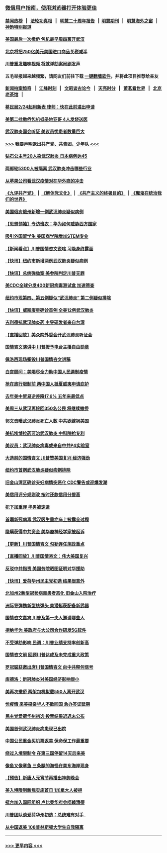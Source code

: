 ### [微信用户指南，使用浏览器打开体验更佳](https://github.com/gfw-breaker/banned-news1/blob/master/indexes/wechat-guide.md?t=0)
#### [禁闻热榜](热点新闻.md?t=0)  &nbsp;&nbsp;|&nbsp;&nbsp; [法轮功真相](https://github.com/gfw-breaker/truth/blob/master/README.md?t=0) &nbsp;&nbsp;|&nbsp;&nbsp; [明慧二十周年报告](https://github.com/gfw-breaker/mh-reports/blob/master/README.md?t=0) &nbsp;&nbsp;|&nbsp;&nbsp;[明慧期刊](https://github.com/gfw-breaker/mh-qikan) &nbsp;&nbsp;|&nbsp;&nbsp; [明慧海外之窗](https://github.com/gfw-breaker/mh-news/blob/master/README.md?t=0) &nbsp;&nbsp;|&nbsp;&nbsp; [神韵特别报道](https://github.com/gfw-breaker/mh-news/blob/master/shenyun.md?t=0)
#### [美国最后一次撤侨 包机最早周四离开武汉](../pages/nsc412/n11849395.md?t=02062311) 
#### [北京将把750亿美元美国进口商品关税减半](../pages/nsc412/n11848896.md?t=02062311) 
#### [川普重发趣味视频 将就弹劾案闹剧发声](../pages/nsc412/n11848715.md?t=02062311) 
#### 五毛举报越来越频繁，请网友们前往下载 [一键翻墙软件](https://github.com/gfw-breaker/ssr-accounts)，并将此项目推荐给亲友
#### [新闻拍案惊奇](https://github.com/gfw-breaker/banned-news1/blob/master/pages/link4.md) &nbsp;&nbsp;|&nbsp;&nbsp; [江峰时刻](https://github.com/gfw-breaker/banned-news1/blob/master/pages/link4.md) &nbsp;&nbsp;|&nbsp;&nbsp; [文昭谈古论今](https://github.com/gfw-breaker/banned-news1/blob/master/pages/link4.md) &nbsp;&nbsp;|&nbsp;&nbsp; [天亮时分](https://github.com/gfw-breaker/banned-news1/blob/master/pages/link4.md) &nbsp;&nbsp;|&nbsp;&nbsp; [萧茗看世界](https://github.com/gfw-breaker/banned-news1/blob/master/pages/link4.md) &nbsp;&nbsp;|&nbsp;&nbsp; [北京老茶馆](https://github.com/gfw-breaker/banned-news1/blob/master/pages/link4.md) &nbsp;&nbsp;|&nbsp;&nbsp; 
#### [移民局2/24起用新表  律师：快在此前递出申请](../pages/nsc412/n11848220.md?t=02062311) 
#### [美第二批撤侨包机抵圣地亚哥 4人发烧送医](../pages/nsc412/n11847923.md?t=02062311) 
#### [武汉肺炎国会听证 美议员忧患者数量巨大](../pages/nsc412/n11844851.md?t=02062311) 
#### [>>> 我要声明退出共产党、共青团、少年队 <<<](https://github.com/begood0513/goodnews/blob/master/quit/letter.md) 
#### [钻石公主号20人染武汉肺炎 日本病例达45](../pages/nsc412/n11847823.md?t=02062311) 
#### [两邮轮5300人被隔离 武汉肺炎冲击哪些行业](../pages/nsc412/n11847456.md?t=02062311) 
#### [从苹果公司看武汉疫情对在华外商的冲击](../pages/nsc412/n11847586.md?t=02062311) 
#### [《九评共产党》](https://github.com/begood0513/9ping.md/blob/master/README.md) &nbsp;|&nbsp; [《解体党文化》](../../../../jtdwh.md/blob/master/README.md)  &nbsp;|&nbsp; [《共产主义的终极目的》](../../../../gczydzjmd.md/blob/master/README.md) &nbsp;|&nbsp; [《魔鬼在统治我们的世界》](../../../../mgztzwmdsj.md/blob/master/README.md) 
#### [美国俄亥俄州新增一例武汉肺炎疑似病例](../pages/nsc412/n11847714.md?t=02062311) 
#### [【思想领袖】专访班农：华为如何威胁西方国家](../pages/nsc412/n11847306.md?t=02062311) 
#### [吸引外国留学生 美国商学院增加STEM专业](../pages/nsc412/n11847417.md?t=02062311) 
#### [【新闻看点】川普国情咨文说啥 习隐身终露面](../pages/nsc412/n11847016.md?t=02062311) 
#### [【快讯】纽约市新增两例武汉肺炎疑似病例](../pages/nsc412/n11847250.md?t=02062311) 
#### [【快讯】总统弹劾案 美参院判定川普无罪](../pages/nsc412/n11847316.md?t=02062311) 
#### [美CDC全球分发400新冠病毒测试盒 加速筛查](../pages/nsc412/n11847260.md?t=02062311) 
#### [纽约市现第四、第五例疑似“武汉肺炎”   第二例疑似排除](../pages/nsc412/n11847332.md?t=02062311) 
#### [【快讯】威斯康星确诊首例 全美12例武汉肺炎](../pages/nsc412/n11847162.md?t=02062311) 
#### [吉利德抗武汉肺炎药 主导研发者来自台湾](../pages/nsc412/n11847064.md?t=02062311) 
#### [【直播回放】美众院外委会开武汉肺炎听证会](../pages/nsc412/n11846727.md?t=02062311) 
#### [国情咨文演讲中 川普授予电台主播自由勋章](../pages/nsc412/n11846815.md?t=02062311) 
#### [佩洛西现场撕毁川普国情咨文讲稿](../pages/nsc412/n11846724.md?t=02062311) 
#### [白宫顾问：美竭尽全力助中国人民遏制疫情](../pages/nsc412/n11846756.md?t=02062311) 
#### [抢在旅行限制前 两中国人抵夏威夷申请庇护](../pages/nsc412/n11846866.md?t=02062311) 
#### [去年美中贸易逆差降17.6% 五年来最低点](../pages/nsc412/n11846755.md?t=02062311) 
#### [美周三从武汉再接回350名公民 将继续撤侨](../pages/nsc412/n11846705.md?t=02062311) 
#### [郭文贵曝武汉肺炎死亡人数 中共欲嫁祸美国](../pages/nsc412/n11846240.md?t=02062311) 
#### [美抗埃博拉药可治武汉肺炎 中科院抢专利](../pages/nsc412/n11846409.md?t=02062311) 
#### [美议员：武汉肺炎病毒或来自中共P4实验室](../pages/nsc412/n11846043.md?t=02062311) 
#### [大选前的国情咨文 川普赞美国复兴 经济强劲](../pages/nsc412/n11845526.md?t=02062311) 
#### [纽约市首例武汉肺炎疑似病例排除](../pages/nsc412/n11844989.md?t=02062311) 
#### [旧金山湾区确诊夫妇病情突恶化 CDC警告或迎爆发潮](../pages/nsc412/n11845730.md?t=02062311) 
#### [美信用评分规则改  按时还款信用分提高](../pages/nsc412/n11845488.md?t=02062311) 
#### [犯下加重罪 华男被速遣](../pages/nsc412/n11845476.md?t=02062311) 
#### [首曝新冠病毒 武汉医生重症床上披露全过程](../pages/nsc412/n11845150.md?t=02062311) 
#### [隐瞒获得中共资金 美华裔神经学家被起诉](../pages/nsc412/n11844879.md?t=02062311) 
#### [【更新】川普国情咨文 勾勒连任施政重点](../pages/nsc412/n11845223.md?t=02062311) 
#### [【直播回放】川普国情咨文：伟大美国复兴](../pages/nsc412/n11842079.md?t=02062311) 
#### [反驳中共指责 美国务院晒图证明对华援助](../pages/nsc412/n11844859.md?t=02062311) 
#### [【快讯】爱荷华州民主党初选 结果很意外](../pages/nsc412/n11844878.md?t=02062311) 
#### [北加州2新型冠状病毒患者恶化 旧金山入院治疗](../pages/nsc412/n11844842.md?t=02062311) 
#### [洲际导弹携新型核弹头 美潜艇获配备新武器](../pages/nsc412/n11844680.md?t=02062311) 
#### [国情咨文嘉宾 川普及第一夫人邀请哪些人](../pages/nsc412/n11844712.md?t=02062311) 
#### [拒绝华为 美政府与大公司合作研发5G软件](../pages/nsc412/n11844625.md?t=02062311) 
#### [不受弹劾影响 民调：川普业绩支持率创新高](../pages/nsc412/n11844622.md?t=02062311) 
#### [国情咨文前 回顾川普达成及未完成重大政策](../pages/nsc412/n11844581.md?t=02062311) 
#### [罗冠聪获邀出席川普国情咨文 向中共释何信号](../pages/nsc412/n11844355.md?t=02062311) 
#### [库德洛：新冠肺炎对美国经济影响很小](../pages/nsc412/n11844418.md?t=02062311) 
#### [美再次撤侨 两架包机拟载550人离开武汉](../pages/nsc412/n11844407.md?t=02062311) 
#### [忧疫情 来美探亲华人不敢回国 急办签证延期](../pages/nsc412/n11843344.md?t=02062311) 
#### [民主党爱荷华州初选 投票结果迟迟未公布](../pages/nsc412/n11844207.md?t=02062311) 
#### [美国首例武汉肺炎病患现已出院](../pages/nsc412/n11842740.md?t=02062311) 
#### [中国公民重金买机票返美 保命保工作最重要](../pages/nsc412/n11843282.md?t=02062311) 
#### [绕过入境限制令  在第三国停留14天后来美](../pages/nsc412/n11843341.md?t=02062311) 
#### [像鱼又像章鱼 三条腿的海怪在美东海岸现身](../pages/nsc412/n11843092.md?t=02062311) 
#### [【预告】新唐人元宵节再播出神韵晚会](../pages/nsc412/n11843192.md?t=02062311) 
#### [美入境限制新规实施首日 1加拿大人被拒](../pages/nsc412/n11843058.md?t=02062311) 
#### [挺台加入国际组织 卢比奥华府会唔赖清德](../pages/nsc412/n11843023.md?t=02062311) 
#### [川普团队谈爱荷华州初选：总统难有对手  ](../pages/nsc412/n11842867.md?t=02062311) 
#### [从中国返美 108普林斯顿大学生自我隔离](../pages/nsc412/n11842714.md?t=02062311) 

----
#### [ >>> 更早内容 <<< ](../indexes/nsc412-earlier.md)
